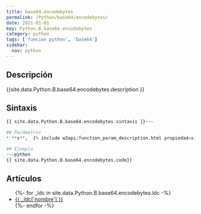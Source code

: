 ```yaml
---
title: base64.encodebytes
permalink: /Python/base64/encodebytes/
date: 2021-01-01
key: Python.B.base64.encodebytes
category: python
tags: ['funcion python', 'base64']
sidebar: 
  nav: python
---
```


## Descripción
{{site.data.Python.B.base64.encodebytes.description }}

## Sintaxis
~~~python
{{ site.data.Python.B.base64.encodebytes.sintaxis }}~~~

## Parámetros
* **s**,  {% include w3api/function_param_description.html propiedad=site.data.Python.B.base64.encodebytes valor="s" %}

## Ejemplo
~~~python
{{ site.data.Python.B.base64.encodebytes.code}}
~~~

## Artículos
<ul>
{%- for _ldc in site.data.Python.B.base64.encodebytes.ldc -%}
   <li>
       <a href="{{_ldc['url'] }}">{{ _ldc['nombre'] }}</a>
   </li>
{%- endfor -%}
</ul>
